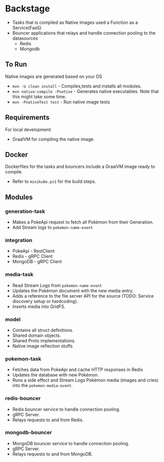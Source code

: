 # Backstage

- Tasks that is compiled as Native Images used a Function as a Service(FaaS)
- Bouncer applications that relays and handle connection pooling to the datasources
    - Redis
    - Mongodb

## To Run

Native images are generated based on your OS

- `mvn -U clean install` - Compiles,tests and installs all modules.
- `mvn native:compile -Pnative` - Generates native executables. Note that this might take some time.
- `mvn -PnativeTest test` - Run native image tests

## Requirements

For local development:

- GraalVM for compiling the native image.

## Docker

Dockerfiles for the tasks and bouncers include a GraalVM image ready to compile.

- Refer to `minikube.ps1` for the build steps.

## Modules

### generation-task

- Makes a PokeApi request to fetch all Pokémon from their Generation.
- Add Stream logs to `pokemon-name-event`

### integration

- PokeApi - RestClient
- Redis - gRPC Client
- MongoDB - gRPC Client

### media-task

- Read Stream Logs from `pokemon-name-event`
- Updates the Pokémon document with the new media entry.
- Adds a reference to the file server API for the source (TODO: Service discovery setup or hardcoding).
- Inserts media into GridFS.

### model

- Contains all struct definitions.
- Shared domain objects.
- Shared Proto implementations.
- Native image reflection stuffs

### pokemon-task

- Fetches data from PokeApi and cache HTTP responses in Redis
- Updates the database with new Pokémon.
- Runs a side effect and Stream Logs Pokémon media (images and cries) into the `pokemon-media-event`.

### redis-bouncer

- Redis bouncer service to handle connection pooling.
- gRPC Server.
- Relays requests to and from Redis.

### mongodb-bouncer

- MongoDB bouncer service to handle connection pooling.
- gRPC Server.
- Relays requests to and from MongoDB.
